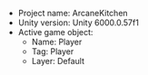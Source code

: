 <!-- UNITY CODE ASSIST INSTRUCTIONS START -->
- Project name: ArcaneKitchen
- Unity version: Unity 6000.0.57f1
- Active game object:
  - Name: Player
  - Tag: Player
  - Layer: Default
<!-- UNITY CODE ASSIST INSTRUCTIONS END -->